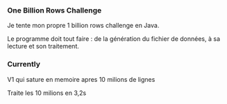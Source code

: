 ### One Billion Rows Challenge
Je tente mon propre 1 billion rows challenge en Java.  

Le programme doit tout faire : de la génération du fichier de données, à sa lecture et son traitement.

### Currently
V1 qui sature en memoire apres 10 milions de lignes  

Traite les 10 milions en 3,2s
